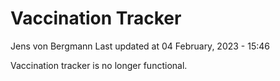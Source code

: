 Vaccination Tracker
================
Jens von Bergmann
Last updated at 04 February, 2023 - 15:46

Vaccination tracker is no longer functional.
